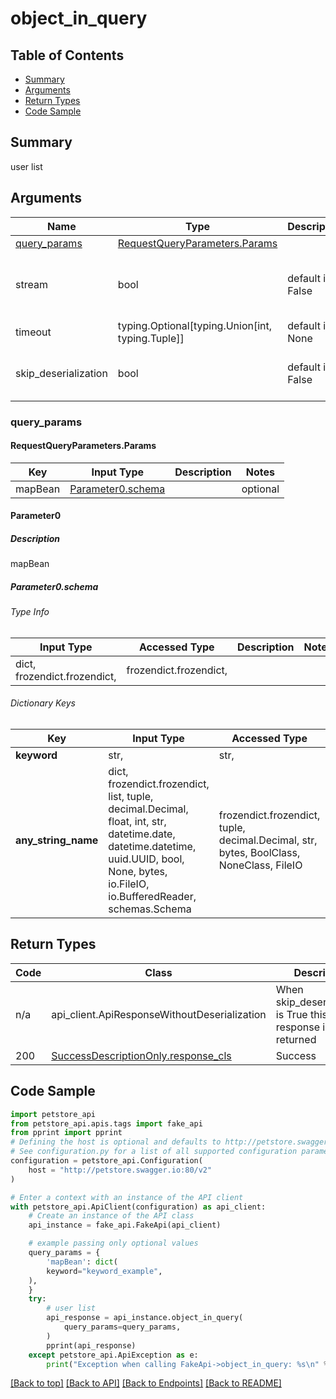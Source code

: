 <a name="top"></a>
# **object_in_query**
<a name="object_in_query"></a>

## Table of Contents
- [Summary](#summary)
- [Arguments](#arguments)
- [Return Types](#return-types)
- [Code Sample](#code-sample)

## Summary
user list

## Arguments

Name | Type | Description  | Notes
------------- | ------------- | ------------- | -------------
[query_params](#requestqueryparameters) | [RequestQueryParameters.Params](#RequestQueryParametersParams) | |
stream | bool | default is False | if True then the response.content will be streamed and loaded from a file like object. When downloading a file, set this to True to force the code to deserialize the content to a FileSchema file
timeout | typing.Optional[typing.Union[int, typing.Tuple]] | default is None | the timeout used by the rest client
skip_deserialization | bool | default is False | when True, headers and body will be unset and an instance of api_client.ApiResponseWithoutDeserialization will be returned

### <a id="requestqueryparameters" >query_params</a>
#### <a id="RequestQueryParametersParams" >RequestQueryParameters.Params</a>

Key | Input Type | Description  | Notes
------------- | ------------- | ------------- | -------------
mapBean | [Parameter0.schema](#parameter_0schema) | | optional


#### Parameter0

##### Description
mapBean
##### <a id="parameter_0org.openapijsonschematools.codegen.model.CodegenKey@be540734schema" >Parameter0.schema</a>
<a id=""></a>
##### 

###### Type Info
Input Type | Accessed Type | Description | Notes
------------ | ------------- | ------------- | -------------
dict, frozendict.frozendict,  | frozendict.frozendict,  |  |

###### Dictionary Keys
Key | Input Type | Accessed Type | Description | Notes
------------ | ------------- | ------------- | ------------- | -------------
**keyword** | str,  | str,  |  | [optional]
**any_string_name** | dict, frozendict.frozendict, list, tuple, decimal.Decimal, float, int, str, datetime.date, datetime.datetime, uuid.UUID, bool, None, bytes, io.FileIO, io.BufferedReader, schemas.Schema | frozendict.frozendict, tuple, decimal.Decimal, str, bytes, BoolClass, NoneClass, FileIO | any string name can be used but the value must be the correct type | [optional]

## Return Types

Code | Class | Description
------------- | ------------- | -------------
n/a | api_client.ApiResponseWithoutDeserialization | When skip_deserialization is True this response is returned
200 | [SuccessDescriptionOnly.response_cls](../../../components/responses/response_success_description_only.md#response_success_description_onlyresponse_cls) | Success

## Code Sample

```python
import petstore_api
from petstore_api.apis.tags import fake_api
from pprint import pprint
# Defining the host is optional and defaults to http://petstore.swagger.io:80/v2
# See configuration.py for a list of all supported configuration parameters.
configuration = petstore_api.Configuration(
    host = "http://petstore.swagger.io:80/v2"
)

# Enter a context with an instance of the API client
with petstore_api.ApiClient(configuration) as api_client:
    # Create an instance of the API class
    api_instance = fake_api.FakeApi(api_client)

    # example passing only optional values
    query_params = {
        'mapBean': dict(
        keyword="keyword_example",
    ),
    }
    try:
        # user list
        api_response = api_instance.object_in_query(
            query_params=query_params,
        )
        pprint(api_response)
    except petstore_api.ApiException as e:
        print("Exception when calling FakeApi->object_in_query: %s\n" % e)
```

[[Back to top]](#top) [[Back to API]](../FakeApi.md) [[Back to Endpoints]](../../../../README.md#Endpoints) [[Back to README]](../../../../README.md)
